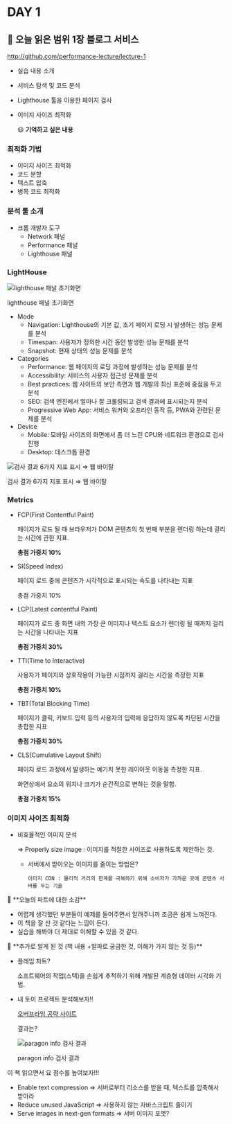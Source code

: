 # DAY 1

## 🔖 오늘 읽은 범위  1장 블로그 서비스

<http://github.com/performance-lecture/lecture-1>

- 실습 내용 소개
- 서비스 탐색 및 코드 분석
- Lighthouse 툴을 이용한 페이지 검사
- 이미지 사이즈 최적화

    <aside>

    😃 **기억하고 싶은 내용**
    </aside>

### 최적화 기법

- 이미지 사이즈 최적화
- 코드 분할
- 텍스트 압축
- 병목 코드 최적화

### 분석 툴 소개

- 크롬 개발자 도구
  - Network 패널
  - Performance 패널
  - Lighthouse 패널

### LightHouse

![lighthouse 패널 초기화면](https://s3-us-west-2.amazonaws.com/secure.notion-static.com/e19360f6-c6b0-4b51-94d8-d73cf46c376f/Untitled.png)

lighthouse 패널 초기화면

- Mode
  - Navigation: Lighthouse의 기본 값, 초기 페이지 로딩 시 발생하는 성능 문제를 분석
  - Timespan: 사용자가 정의한 시간 동안 발생한 성능 문제를 분석
  - Snapshot: 현재 상태의 성능 문제를 분석
- Categories
  - Performance: 웹 페이지의 로딩 과정에 발생하는 성능 문제를 분석
  - Accessibility: 서비스의 사용자 접근성 문제를 분석
  - Best practices:  웹 사이트의 보안 측면과 웹 개발의 최신 표준에 중점을 두고 분석
  - SEO: 검색 엔진에서 얼마나 잘 크롤링되고 검색 결과에 표시되는지 분석
  - Progressive Web App: 서비스 워커와 오프라인 동작 등, PWA와 관련된 문제를 분석
- Device
  - Mobile: 모바일 사이즈의 화면에서 좀 더 느린 CPU와 네트워크 환경으로  검사 진행
  - Desktop: 데스크톱 환경

![검사 결과 6가지 지표 표시 ⇒  웹 바이탈](https://s3-us-west-2.amazonaws.com/secure.notion-static.com/2d3a909c-8841-497b-9d36-287b4f30f2e3/Untitled.png)

검사 결과 6가지 지표 표시 ⇒  웹 바이탈

### Metrics

- FCP(First Contentful Paint)

    페이지가 로드 될 때 브라우저가 DOM 콘텐츠의 첫 번째 부분을 렌더링 하는데 걸리는 시간에 관한 지표.

    **총점 가중치 10%**

- SI(Speed Index)

    페이지 로드 중에 콘텐츠가 시각적으로 표시되는 속도를 나타내는 지표

    총점 가중치 10%

- LCP(Latest contentful Paint)

    페이지가 로드 중 화면 내의 가장 큰 이미지나 텍스트 요소가 렌더링 될 때까지 걸리는 시간을 나타내는 지표

    **총점 가중치 30%**

- TTI(Time to Interactive)

    사용자가 페이지와 상호작용이 가능한 시점까지 걸리는 시간을 측정한 지표

    **총점 가중치 10%**

- TBT(Total Blocking TIme)

    페이지가 클릭, 키보드 입력 등의 사용자의 입력에 응답하지 않도록 차단된 시간을 총합한 지표

    **총점 가중치 30%**

- CLS(Cumulative Layout Shift)

    페이지 로드 과정에서 발생하는 예기치 못한 레이아웃 이동을 측정한 지표.

    화면상에서 요소의 위치나 크기가 순간적으로 변하는 것을 말함.

    **총점 가중치 15%**

### 이미지 사이즈 최적화

- 비효율적인 이미지 분석

    ⇒ Properly size image : 이미지를 적절한 사이즈로 사용하도록 제안하는 것.

  - 서버에서 받아오는 이미지를 줄이는 방법은?

        이미지 CDN : 물리적 거리의 한계를 극복하기 위해 소비자가 가까운 곳에 콘텐츠 서버를 두는 기술

<aside>
🤔 **오늘의 파트에 대한 소감**

</aside>

- 어렵게 생각했던 부분들이 예제를 들어주면서 알려주니까 조금은 쉽게 느껴진다.
- 이 책을 잘 산 것 같다는 느낌이 든다.
- 실습을 해봐야 더 제대로 이해할 수 있을 것 같다.

<aside>
🔎 **추가로 알게 된 것 (책 내용 +알파로 궁금한 것, 이해가 가지 않는 것 등)**

</aside>

- 플레임 차트?

    소프트웨어의 작업(스택)을 손쉽게 추적하기 위해 개발된 계층형 데이터 시각화 기법.

- 내 토이 프로젝트 분석해보자!!

    [오버프라임 공략 사이트](https://forwin.info/hero)

    결과는?

    ![paragon info 검사 결과 ](https://s3-us-west-2.amazonaws.com/secure.notion-static.com/21747adf-f895-4d89-a9ad-0ffe052f1eb7/Untitled.png)

    paragon info 검사 결과

이 책 읽으면서 요 점수를 높여보자!!!

- Enable text compression ⇒ 서버로부터 리소스를 받을 때, 텍스트를 압축해서 받아라
- Reduce unused JavaScript ⇒ 사용하지 않는 자바스크립트 줄이기
- Serve images in next-gen formats ⇒ 서버 이미지 포멧?
